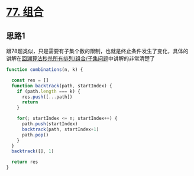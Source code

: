 # [77. 组合](https://leetcode-cn.com/problems/combinations/)

## 思路1

跟78题类似，只是需要有子集个数的限制，也就是终止条件发生了变化，具体的讲解在[回溯算法秒杀所有排列/组合/子集问题](https://labuladong.gitee.io/algo/1/10/)中讲解的非常清楚了

```js
function combinations(n, k) {

  const res = []
  function backtrack(path, startIndex) {
    if (path.length === k) {
      res.push([...path])
      return
    }

    for(; startIndex <= n; startIndex++) {
      path.push(startIndex)
      backtrack(path, startIndex+1)
      path.pop()
    }
  }
  backtrack([], 1)

  return res
}
```